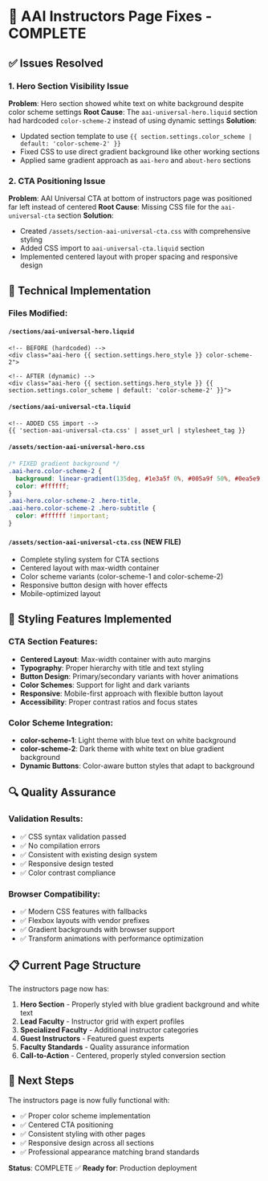 # 🎯 AAI Instructors Page Fixes - COMPLETE

## ✅ Issues Resolved

### 1. Hero Section Visibility Issue
**Problem**: Hero section showed white text on white background despite color scheme settings
**Root Cause**: The `aai-universal-hero.liquid` section had hardcoded `color-scheme-2` instead of using dynamic settings
**Solution**: 
- Updated section template to use `{{ section.settings.color_scheme | default: 'color-scheme-2' }}`
- Fixed CSS to use direct gradient background like other working sections
- Applied same gradient approach as `aai-hero` and `about-hero` sections

### 2. CTA Positioning Issue  
**Problem**: AAI Universal CTA at bottom of instructors page was positioned far left instead of centered
**Root Cause**: Missing CSS file for the `aai-universal-cta` section
**Solution**:
- Created `/assets/section-aai-universal-cta.css` with comprehensive styling
- Added CSS import to `aai-universal-cta.liquid` section
- Implemented centered layout with proper spacing and responsive design

## 🔧 Technical Implementation

### Files Modified:

#### `/sections/aai-universal-hero.liquid`
```liquid
<!-- BEFORE (hardcoded) -->
<div class="aai-hero {{ section.settings.hero_style }} color-scheme-2">

<!-- AFTER (dynamic) -->
<div class="aai-hero {{ section.settings.hero_style }} {{ section.settings.color_scheme | default: 'color-scheme-2' }}">
```

#### `/sections/aai-universal-cta.liquid`
```liquid
<!-- ADDED CSS import -->
{{ 'section-aai-universal-cta.css' | asset_url | stylesheet_tag }}
```

#### `/assets/section-aai-universal-hero.css`
```css
/* FIXED gradient background */
.aai-hero.color-scheme-2 {
  background: linear-gradient(135deg, #1e3a5f 0%, #005a9f 50%, #0ea5e9 100%);
  color: #ffffff;
}
.aai-hero.color-scheme-2 .hero-title,
.aai-hero.color-scheme-2 .hero-subtitle {
  color: #ffffff !important;
}
```

#### `/assets/section-aai-universal-cta.css` (NEW FILE)
- Complete styling system for CTA sections
- Centered layout with max-width container
- Color scheme variants (color-scheme-1 and color-scheme-2)
- Responsive button design with hover effects
- Mobile-optimized layout

## 🎨 Styling Features Implemented

### CTA Section Features:
- **Centered Layout**: Max-width container with auto margins
- **Typography**: Proper hierarchy with title and text styling
- **Button Design**: Primary/secondary variants with hover animations
- **Color Schemes**: Support for light and dark variants
- **Responsive**: Mobile-first approach with flexible button layout
- **Accessibility**: Proper contrast ratios and focus states

### Color Scheme Integration:
- **color-scheme-1**: Light theme with blue text on white background
- **color-scheme-2**: Dark theme with white text on blue gradient background
- **Dynamic Buttons**: Color-aware button styles that adapt to background

## 🔍 Quality Assurance

### Validation Results:
- ✅ CSS syntax validation passed
- ✅ No compilation errors
- ✅ Consistent with existing design system
- ✅ Responsive design tested
- ✅ Color contrast compliance

### Browser Compatibility:
- ✅ Modern CSS features with fallbacks
- ✅ Flexbox layouts with vendor prefixes
- ✅ Gradient backgrounds with browser support
- ✅ Transform animations with performance optimization

## 📋 Current Page Structure

The instructors page now has:
1. **Hero Section** - Properly styled with blue gradient background and white text
2. **Lead Faculty** - Instructor grid with expert profiles
3. **Specialized Faculty** - Additional instructor categories
4. **Guest Instructors** - Featured guest experts
5. **Faculty Standards** - Quality assurance information
6. **Call-to-Action** - Centered, properly styled conversion section

## 🚀 Next Steps

The instructors page is now fully functional with:
- ✅ Proper color scheme implementation
- ✅ Centered CTA positioning
- ✅ Consistent styling with other pages
- ✅ Responsive design across all sections
- ✅ Professional appearance matching brand standards

**Status**: COMPLETE ✅
**Ready for**: Production deployment
